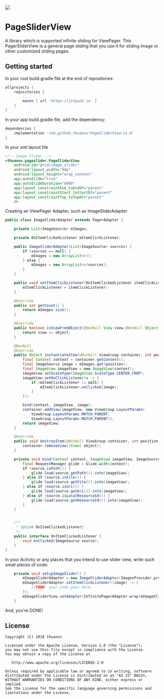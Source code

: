 [![](https://jitpack.io/v/thuannv/PageSliderView.svg)](https://jitpack.io/#thuannv/PageSliderView)

# PageSliderView
A library which is supported infinite sliding for ViewPager. This PagerSliderView is a general page sliding that you use it for sliding image or other customized sliding pages.

## Getting started
In your root build.gradle file at the end of repositories:
```gradle
allprojects {
    repositories {
        ...
        maven { url 'https://jitpack.io' }
    }
}
```

In your app build.gradle file, add the dependency:
```gradle
dependencies {
    implementation 'com.github.thuannv:PageSliderView:v1.0'
}
```
In your xml layout file
```xml
<!-- Image Slider -->
<thuannv.pageslider.PageSliderView
    android:id="@+id/image_slider"
    android:layout_width="0dp"
    android:layout_height="wrap_content"
    app:autoSlide="true"
    app:autoSlideDuration="4000"
    app:layout_constraintEnd_toEndOf="parent"
    app:layout_constraintStart_toStartOf="parent"
    app:layout_constraintTop_toTopOf="parent"
    />
```
Creating an ViewPager Adapter, such as ImageSliderAdapter
```java
public class ImageSliderAdapter extends PagerAdapter {

    private List<ImageSource> mImages;

    private OnItemClickedListener mItemClickListener;

    public ImageSliderAdapter(List<ImageSource> sources) {
        if (sources == null) {
            mImages = new ArrayList<>();
        } else {
            mImages = new ArrayList<>(sources);
        }
    }

    public void setItemClickListener(OnItemClickedListener itemClickListener) {
        mItemClickListener = itemClickListener;
    }

    @Override
    public int getCount() {
        return mImages.size();
    }

    @Override
    public boolean isViewFromObject(@NonNull View view,@NonNull Object object) {
        return view == object;
    }

    @NonNull
    @Override
    public Object instantiateItem(@NonNull ViewGroup container, int position) {
        final Context context = container.getContext();
        final ImageSource image = mImages.get(position);
        final ImageView imageView = new ImageView(context);
        imageView.setScaleType(ImageView.ScaleType.CENTER_CROP);
        imageView.setOnClickListener(v -> {
            if (mItemClickListener != null) {
                mItemClickListener.onClicked(image);
            }
        });

        bind(context, imageView, image);
        container.addView(imageView, new ViewGroup.LayoutParams(
            ViewGroup.LayoutParams.MATCH_PARENT, 
            ViewGroup.LayoutParams.MATCH_PARENT));
        return imageView;
    }

    @Override
    public void destroyItem(@NonNull ViewGroup container, int position, Object object) {
        container.removeView((View) object);
    }

    private void bind(Context context, ImageView imageView, ImageSource source) {
        final RequestManager glide = Glide.with(context);
        if (source.isPath()) {
            glide.load(source.getPath()).into(imageView);
        } else if (source.isFile()) {
            glide.load(source.getFile()).into(imageView);
        } else if (source.isUri()) {
            glide.load(source.getUri()).into(imageView);
        } else if (source.isLocalResourceId()) {
            glide.load(source.getResourceId()).into(imageView);
        }
    }


    /**
     * {@link OnItemClickedListener}
     */
    public interface OnItemClickedListener {
        void onClicked(ImageSource source);
    }
}
```

In your Activity or any places that you intend to use slider view, write such small pieces of code:
```java
    private void setupImageSlider() {
        mImageSliderAdapter = new ImageSliderAdapter(ImagesProvider.provides());
        mImageSliderAdapter.setItemClickListener((image) -> {
            //TODO: your code goes here.
        });
        mImageSliderView.setAdapter(InfinitePagerAdapter.wrap(mImageSliderAdapter));
    }
```

And, you're DONE!




## License

    Copyright (C) 2018 thuannv

    Licensed under the Apache License, Version 2.0 (the "License");
    you may not use this file except in compliance with the License.
    You may obtain a copy of the License at

       http://www.apache.org/licenses/LICENSE-2.0

    Unless required by applicable law or agreed to in writing, software
    distributed under the License is distributed on an "AS IS" BASIS,
    WITHOUT WARRANTIES OR CONDITIONS OF ANY KIND, either express or implied.
    See the License for the specific language governing permissions and
    limitations under the License.